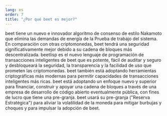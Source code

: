 ```yaml
---
lang: es
order: 7
title: "¿Por qué beet es mejor?"
---
```


beet tiene un nuevo e innovador algoritmo de consenso de estilo Nakamoto que elimina las demandas de energía de la Prueba de trabajo del sistema. En comparación con otras criptomonedas, beet tendrá una seguridad significativamente mejor debido a su cadena de bloques más descentralizada. beetlisp es el nuevo lenguaje de programación de transacciones inteligentes de beet que es potente, fácil de auditar y seguro y desbloqueará la seguridad, la transparencia y la facilidad de uso que prometen las criptomonedas. beet también está adoptando herramientas criptográficas más modernas para permitir capacidades de transacciones inteligentes más ricas. beet está adoptando un enfoque nuevo y superior para financiar, construir y apoyar una cadena de bloques a través de una empresa de desarrollo de código abierto eventualmente pública, con fines de lucro que tiene una pre-granja. beet usará su pre-granja ("Reserva Estratégica") para aliviar la volatilidad de la moneda para mitigar burbujas y choques y para impulsar la adopción de beet.
